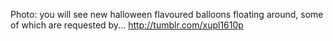 Photo: you will see new halloween flavoured balloons floating around, some of which are requested by... http://tumblr.com/xupl1610p